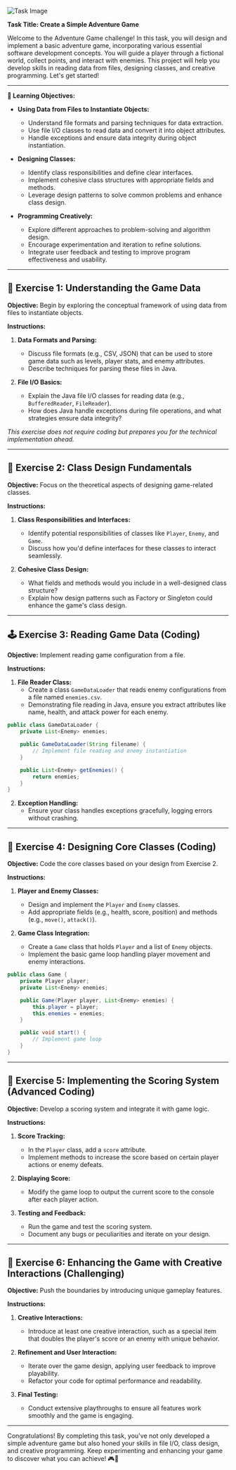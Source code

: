 ![Task Image](https://oaidalleapiprodscus.blob.core.windows.net/private/org-asPC5Skb6EoE1i324HhdGnV1/user-4VyHdJuNDsg3rdcmO7ghXoi2/img-EawKEen7KM96jh5DlyNQLSrk.png?st=2024-11-01T14%3A07%3A52Z&se=2024-11-01T16%3A07%3A52Z&sp=r&sv=2024-08-04&sr=b&rscd=inline&rsct=image/png&skoid=d505667d-d6c1-4a0a-bac7-5c84a87759f8&sktid=a48cca56-e6da-484e-a814-9c849652bcb3&skt=2024-11-01T01%3A12%3A19Z&ske=2024-11-02T01%3A12%3A19Z&sks=b&skv=2024-08-04&sig=z/y2lShpllrqQH4GaKM3TqISjbJ1TWxiAwUXGfaC8no%3D)

**Task Title: Create a Simple Adventure Game**

Welcome to the Adventure Game challenge! In this task, you will design and implement a basic adventure game, incorporating various essential software development concepts. You will guide a player through a fictional world, collect points, and interact with enemies. This project will help you develop skills in reading data from files, designing classes, and creative programming. Let's get started!

---

**🎯 Learning Objectives:**

- **Using Data from Files to Instantiate Objects:**
  - Understand file formats and parsing techniques for data extraction.
  - Use file I/O classes to read data and convert it into object attributes.
  - Handle exceptions and ensure data integrity during object instantiation.

- **Designing Classes:**
  - Identify class responsibilities and define clear interfaces.
  - Implement cohesive class structures with appropriate fields and methods.
  - Leverage design patterns to solve common problems and enhance class design.

- **Programming Creatively:**
  - Explore different approaches to problem-solving and algorithm design.
  - Encourage experimentation and iteration to refine solutions.
  - Integrate user feedback and testing to improve program effectiveness and usability.

---

## 📝 Exercise 1: Understanding the Game Data

**Objective:** Begin by exploring the conceptual framework of using data from files to instantiate objects.

**Instructions:**

1. **Data Formats and Parsing:**
   - Discuss file formats (e.g., CSV, JSON) that can be used to store game data such as levels, player stats, and enemy attributes.
   - Describe techniques for parsing these files in Java.

2. **File I/O Basics:**
   - Explain the Java file I/O classes for reading data (e.g., `BufferedReader`, `FileReader`).
   - How does Java handle exceptions during file operations, and what strategies ensure data integrity?

*This exercise does not require coding but prepares you for the technical implementation ahead.*

---

## 📝 Exercise 2: Class Design Fundamentals

**Objective:** Focus on the theoretical aspects of designing game-related classes.

**Instructions:**

1. **Class Responsibilities and Interfaces:**
   - Identify potential responsibilities of classes like `Player`, `Enemy`, and `Game`.
   - Discuss how you'd define interfaces for these classes to interact seamlessly.

2. **Cohesive Class Design:**
   - What fields and methods would you include in a well-designed class structure?
   - Explain how design patterns such as Factory or Singleton could enhance the game's class design.

---

## 🕹️ Exercise 3: Reading Game Data (Coding)

**Objective:** Implement reading game configuration from a file.

**Instructions:**

1. **File Reader Class:**
   - Create a class `GameDataLoader` that reads enemy configurations from a file named `enemies.csv`.
   - Demonstrating file reading in Java, ensure you extract attributes like name, health, and attack power for each enemy.

```java
public class GameDataLoader {
    private List<Enemy> enemies;

    public GameDataLoader(String filename) {
        // Implement file reading and enemy instantiation
    }

    public List<Enemy> getEnemies() {
        return enemies;
    }
}
```

2. **Exception Handling:**
   - Ensure your class handles exceptions gracefully, logging errors without crashing.

---

## 🚀 Exercise 4: Designing Core Classes (Coding)

**Objective:** Code the core classes based on your design from Exercise 2.

**Instructions:**

1. **Player and Enemy Classes:**
   - Design and implement the `Player` and `Enemy` classes.
   - Add appropriate fields (e.g., health, score, position) and methods (e.g., `move()`, `attack()`).

2. **Game Class Integration:**
   - Create a `Game` class that holds `Player` and a list of `Enemy` objects.
   - Implement the basic game loop handling player movement and enemy interactions.

```java
public class Game {
    private Player player;
    private List<Enemy> enemies;

    public Game(Player player, List<Enemy> enemies) {
        this.player = player;
        this.enemies = enemies;
    }

    public void start() {
        // Implement game loop
    }
}
```

---

## 🔮 Exercise 5: Implementing the Scoring System (Advanced Coding)

**Objective:** Develop a scoring system and integrate it with game logic.

**Instructions:**

1. **Score Tracking:**
   - In the `Player` class, add a `score` attribute.
   - Implement methods to increase the score based on certain player actions or enemy defeats.

2. **Displaying Score:**
   - Modify the game loop to output the current score to the console after each player action.

3. **Testing and Feedback:**
   - Run the game and test the scoring system.
   - Document any bugs or peculiarities and iterate on your design.

---

## 🦸 Exercise 6: Enhancing the Game with Creative Interactions (Challenging)

**Objective:** Push the boundaries by introducing unique gameplay features.

**Instructions:**

1. **Creative Interactions:**
   - Introduce at least one creative interaction, such as a special item that doubles the player's score or an enemy with unique behavior.
   
2. **Refinement and User Interaction:**
   - Iterate over the game design, applying user feedback to improve playability.
   - Refactor your code for optimal performance and readability.

3. **Final Testing:**
   - Conduct extensive playthroughs to ensure all features work smoothly and the game is engaging.

---

Congratulations! By completing this task, you've not only developed a simple adventure game but also honed your skills in file I/O, class design, and creative programming. Keep experimenting and enhancing your game to discover what you can achieve! 🎮👾